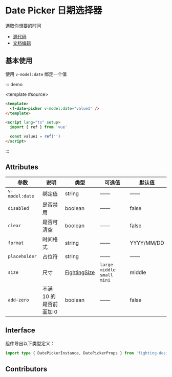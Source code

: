 # Date Picker 日期选择器

选取你想要的时间

- [源代码](https://github.com/FightingDesign/fighting-design/tree/master/packages/fighting-design/date-picker)
- [文档编辑](https://github.com/FightingDesign/fighting-design/blob/master/docs/components/date-picker.md)

## 基本使用

使用 `v-model:date` 绑定一个值

::: demo

<template #source>
<f-date-picker v-model:date="value1" />
</template>

```html
<template>
  <f-date-picker v-model:date="value1" />
</template>

<script lang="ts" setup>
  import { ref } from 'vue'

  const value1 = ref('')
</script>
```

:::

## Attributes

| 参数           | 说明                   | 类型                                                               | 可选值                          | 默认值     |
| -------------- | ---------------------- | ------------------------------------------------------------------ | ------------------------------- | ---------- |
| `v-model:date` | 绑定值                 | string                                                             | ——                              | ——         |
| `disabled`     | 是否禁用               | boolean                                                            | ——                              | false      |
| `clear`        | 是否可清空             | boolean                                                            | ——                              | false      |
| `format`       | 时间格式               | string                                                             | ——                              | YYYY/MM/DD |
| `placeholder`  | 占位符                 | string                                                             | ——                              | ——         |
| `size`         | 尺寸                   | <a href="/components/interface.html#fightingsize">FightingSize</a> | `large` `middle` `small` `mini` | middle     |
| `add-zero`     | 不满 10 的是否前面加 0 | boolean                                                            | ——                              | false      |

## Interface

组件导出以下类型定义：

```ts
import type { DatePickerInstance, DatePickerProps } from 'fighting-design'
```

## Contributors

<a href="https://github.com/Tyh2001" target="_blank">
  <f-avatar round src="https://avatars.githubusercontent.com/u/73180970?v=4" />
</a>

<script setup lang="ts">
  import { ref } from 'vue'

  const value1 = ref('')
</script>
